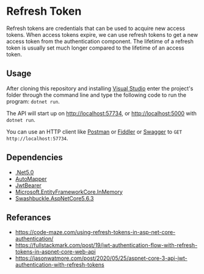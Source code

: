 
# Refresh Token

Refresh tokens are credentials that can be used to acquire new access tokens. When access tokens expire, we can use refresh tokens to get a new access token from the authentication component. The lifetime of a refresh token is usually set much longer compared to the lifetime of an access token.

## Usage

After cloning this repository and installing  [Visual Studio](https://visualstudio.microsoft.com/tr/downloads/)  enter the project's folder through the command line and type the following code to run the program:  `dotnet run`.

The API will start up on [http://localhost:57734](http://localhost:57734/), or [http://localhost:5000](http://localhost:5000/) with `dotnet run`.

You can use an HTTP client like  [Postman](https://www.getpostman.com/)  or  [Fiddler](https://www.telerik.com/download/fiddler) or [Swagger](https://www.nuget.org/packages/Swashbuckle.AspNetCore.Swagger/) to  `GET http://localhost:57734`.

## Dependencies

-   [.Net5.0](https://dotnet.microsoft.com/download/dotnet/5.0)
-  [AutoMapper](https://automapper.org/)
-   [JwtBearer](https://www.nuget.org/packages/Microsoft.AspNetCore.Authentication.JwtBearer)
-   [Microsoft.EntityFrameworkCore.InMemory](https://entityframeworkcore.com/providers-inmemory#:~:text=EntityFrameworkCore.,overhead%20of%20actual%20database%20operations.)
-   [Swashbuckle.AspNetCore5.6.3](https://www.nuget.org/packages/Swashbuckle.AspNetCore.Swagger/)


## Referances

-   https://code-maze.com/using-refresh-tokens-in-asp-net-core-authentication/
- https://fullstackmark.com/post/19/jwt-authentication-flow-with-refresh-tokens-in-aspnet-core-web-api
- https://jasonwatmore.com/post/2020/05/25/aspnet-core-3-api-jwt-authentication-with-refresh-tokens





